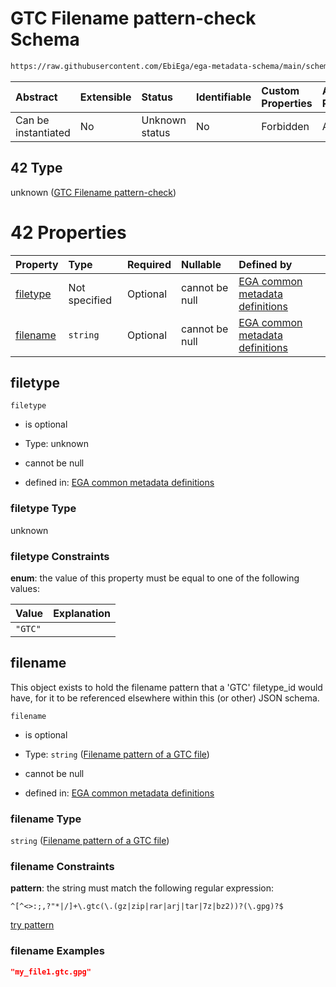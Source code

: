 # GTC Filename pattern-check Schema

```txt
https://raw.githubusercontent.com/EbiEga/ega-metadata-schema/main/schemas/EGA.common-definitions.json#/definitions/filename-filetype-pattern-check/anyOf/42
```



| Abstract            | Extensible | Status         | Identifiable | Custom Properties | Additional Properties | Access Restrictions | Defined In                                                                                           |
| :------------------ | :--------- | :------------- | :----------- | :---------------- | :-------------------- | :------------------ | :--------------------------------------------------------------------------------------------------- |
| Can be instantiated | No         | Unknown status | No           | Forbidden         | Allowed               | none                | [EGA.common-definitions.json\*](../../../schemas/EGA.common-definitions.json "open original schema") |

## 42 Type

unknown ([GTC Filename pattern-check](ega-12-definitions-check-filetype-checks-based-on-its-filename-anyof-gtc-filename-pattern-check.md))

# 42 Properties

| Property              | Type          | Required | Nullable       | Defined by                                                                                                                                                                                                                                                                                                                                                        |
| :-------------------- | :------------ | :------- | :------------- | :---------------------------------------------------------------------------------------------------------------------------------------------------------------------------------------------------------------------------------------------------------------------------------------------------------------------------------------------------------------- |
| [filetype](#filetype) | Not specified | Optional | cannot be null | [EGA common metadata definitions](ega-12-definitions-check-filetype-checks-based-on-its-filename-anyof-gtc-filename-pattern-check-properties-filetype.md "https://raw.githubusercontent.com/EbiEga/ega-metadata-schema/main/schemas/EGA.common-definitions.json#/definitions/filename-filetype-pattern-check/anyOf/42/properties/filetype")                       |
| [filename](#filename) | `string`      | Optional | cannot be null | [EGA common metadata definitions](ega-12-definitions-check-filetype-checks-based-on-its-filename-anyof-gtc-filename-pattern-check-properties-filename-pattern-of-a-gtc-file.md "https://raw.githubusercontent.com/EbiEga/ega-metadata-schema/main/schemas/EGA.common-definitions.json#/definitions/filename-filetype-pattern-check/anyOf/42/properties/filename") |

## filetype



`filetype`

*   is optional

*   Type: unknown

*   cannot be null

*   defined in: [EGA common metadata definitions](ega-12-definitions-check-filetype-checks-based-on-its-filename-anyof-gtc-filename-pattern-check-properties-filetype.md "https://raw.githubusercontent.com/EbiEga/ega-metadata-schema/main/schemas/EGA.common-definitions.json#/definitions/filename-filetype-pattern-check/anyOf/42/properties/filetype")

### filetype Type

unknown

### filetype Constraints

**enum**: the value of this property must be equal to one of the following values:

| Value   | Explanation |
| :------ | :---------- |
| `"GTC"` |             |

## filename

This object exists to hold the filename pattern that a 'GTC' filetype\_id would have, for it to be referenced elsewhere within this (or other) JSON schema.

`filename`

*   is optional

*   Type: `string` ([Filename pattern of a GTC file](ega-12-definitions-check-filetype-checks-based-on-its-filename-anyof-gtc-filename-pattern-check-properties-filename-pattern-of-a-gtc-file.md))

*   cannot be null

*   defined in: [EGA common metadata definitions](ega-12-definitions-check-filetype-checks-based-on-its-filename-anyof-gtc-filename-pattern-check-properties-filename-pattern-of-a-gtc-file.md "https://raw.githubusercontent.com/EbiEga/ega-metadata-schema/main/schemas/EGA.common-definitions.json#/definitions/filename-filetype-pattern-check/anyOf/42/properties/filename")

### filename Type

`string` ([Filename pattern of a GTC file](ega-12-definitions-check-filetype-checks-based-on-its-filename-anyof-gtc-filename-pattern-check-properties-filename-pattern-of-a-gtc-file.md))

### filename Constraints

**pattern**: the string must match the following regular expression:&#x20;

```regexp
^[^<>:;,?"*|/]+\.gtc(\.(gz|zip|rar|arj|tar|7z|bz2))?(\.gpg)?$
```

[try pattern](https://regexr.com/?expression=%5E%5B%5E%3C%3E%3A%3B%2C%3F%22*%7C%2F%5D%2B%5C.gtc\(%5C.\(gz%7Czip%7Crar%7Carj%7Ctar%7C7z%7Cbz2\)\)%3F\(%5C.gpg\)%3F%24 "try regular expression with regexr.com")

### filename Examples

```json
"my_file1.gtc.gpg"
```

